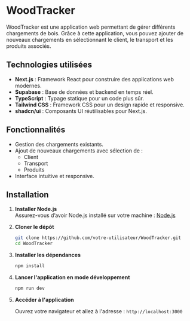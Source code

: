 # WoodTracker

WoodTracker est une application web permettant de gérer différents chargements de bois. Grâce à cette application, vous pouvez ajouter de nouveaux chargements en sélectionnant le client, le transport et les produits associés.

## Technologies utilisées

- **Next.js** : Framework React pour construire des applications web modernes.
- **Supabase** : Base de données et backend en temps réel.
- **TypeScript** : Typage statique pour un code plus sûr.
- **Tailwind CSS** : Framework CSS pour un design rapide et responsive.
- **shadcn/ui** : Composants UI réutilisables pour Next.js.

## Fonctionnalités

- Gestion des chargements existants.
- Ajout de nouveaux chargements avec sélection de :
    - Client
    - Transport
    - Produits
- Interface intuitive et responsive.

## Installation

1. **Installer Node.js**  
   Assurez-vous d’avoir Node.js installé sur votre machine : [Node.js](https://nodejs.org/)

2. **Cloner le dépôt**
   ```bash
   git clone https://github.com/votre-utilisateur/WoodTracker.git
   cd WoodTracker
    ```

3. **Installer les dépendances**
    ```bash
    npm install
    ```
4. **Lancer l'application en mode développement**
    ```bash
    npm run dev
    ```
5. **Accéder à l'application**
    
    Ouvrez votre navigateur et allez à l'adresse : `http://localhost:3000`

